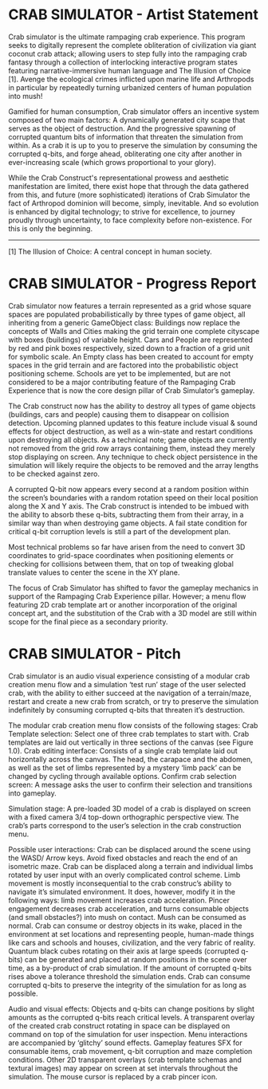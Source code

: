 # CRAB SIMULATOR - Artist Statement

Crab simulator is the ultimate rampaging crab experience. This program seeks to digitally represent the complete obliteration of civilization via giant coconut crab attack; allowing users to step fully into the rampaging crab fantasy through a collection of interlocking interactive program states featuring narrative-immersive human language and The Illusion of Choice [1]. Avenge the ecological crimes inflicted upon marine life and Arthropods in particular by repeatedly turning urbanized centers of human population into mush!

Gamified for human consumption, Crab simulator offers an incentive system composed of two main factors: A dynamically generated city scape that serves as the object of destruction. And the progressive spawning of corrupted quantum bits of information that threaten the simulation from within. As a crab it is up to you to preserve the simulation by consuming the corrupted q-bits, and forge ahead, obliterating one city after another in ever-increasing scale (which grows proportional to your glory).

While the Crab Construct's representational prowess and aesthetic manifestation are limited, there exist hope that through the data gathered from this, and future (more sophisticated) iterations of Crab Simulator the fact of Arthropod dominion will become, simply, inevitable. And so evolution is enhanced by digital technology; to strive for excellence, to journey proudly through uncertainty, to face complexity before non-existence. For this is only the beginning.

---

[1] The Illusion of Choice: A central concept in human society.


# CRAB SIMULATOR - Progress Report

Crab simulator now features a terrain represented as a grid whose square spaces are populated probabilistically by three types of game object, all inheriting from a generic GameObject class:
  Buildings now replace the concepts of Walls and Cities making the grid terrain one complete cityscape with boxes (buildings) of variable height.
  Cars and People are represented by red and pink boxes respectively, sized down to a fraction of a grid unit for symbolic scale.
  An Empty class has been created to account for empty spaces in the grid terrain and are factored into the probabilistic object positioning scheme.
  Schools are yet to be implemented, but are not considered to be a major contributing feature of the Rampaging Crab Experience that is now the core design pillar of Crab    Simulator’s gameplay.

The Crab construct now has the ability to destroy all types of game objects (buildings, cars and people) causing them to disappear on collision detection. Upcoming planned updates to this feature include visual & sound effects for object destruction, as well as a win-state and restart conditions upon destroying all objects. As a technical note; game objects are currently not removed from the grid row arrays containing them, instead they merely stop displaying on screen. Any technique to check object persistence in the simulation will likely require the objects to be removed and the array lengths to be checked against zero.

A corrupted Q-bit now appears every second at a random position within the screen’s boundaries with a random rotation speed on their local position along the X and Y axis. The Crab construct is intended to be imbued with the ability to absorb these q-bits, subtracting them from their array, in a similar way than when destroying game objects. A fail state condition for critical q-bit corruption levels is still a part of the development plan.

Most technical problems so far have arisen from the need to convert 3D coordinates to grid-space coordinates when positioning elements or checking for collisions between them, that on top of tweaking global translate values to center the scene in the XY plane.

The focus of Crab Simulator has shifted to favor the gameplay mechanics in support of the Rampaging Crab Experience pillar. However; a menu flow featuring 2D crab template art or another incorporation of the original concept art, and the substitution of the Crab with a 3D model are still within scope for the final piece as a secondary priority.


# CRAB SIMULATOR - Pitch

Crab simulator is an audio visual experience consisting of a modular crab creation menu flow and a simulation ‘test run’ stage of the user selected crab, with the ability to either succeed at the navigation of a terrain/maze, restart and  create a new crab from scratch, or try to preserve the simulation indefinitely by consuming corrupted q-bits that threaten it’s destruction.

The modular crab creation menu flow consists of the following stages:
Crab Template selection: Select one of three crab templates to start with. Crab templates are laid out vertically in three sections of the canvas (see Figure 1.0).
Crab editing interface: Consists of a single crab template laid out horizontally across the canvas. The head, the carapace and the abdomen, as well as the set of limbs represented by a mystery ‘limb pack’ can be changed by cycling through available options.
Confirm crab selection screen: A message asks the user to confirm their selection and transitions into gameplay.

Simulation stage:
A pre-loaded 3D model of a crab is displayed on screen with a fixed camera 3/4 top-down orthographic perspective view. The crab’s parts correspond to the user’s selection in the crab construction menu. 

Possible user interactions:
Crab can be displaced around the scene using the WASD/ Arrow keys. Avoid fixed obstacles and reach the end of an isometric maze.
Crab can be displaced along a terrain and individual limbs rotated by user input with an overly complicated control scheme.
 Limb movement is mostly inconsequential to the crab construc’s ability to navigate it’s simulated environment. It does, however, modify it in the following ways:
limb movement increases crab acceleration.
Pincer engagement decreases crab acceleration, and turns consumable objects (and small obstacles?)  into mush on contact. Mush can be consumed as normal.
Crab can consume or destroy objects in its wake, placed in the environment at set locations and representing people, human-made things like cars and schools and houses, civilization, and the very fabric of reality.
Quantum black cubes rotating on their axis at large speeds (corrupted q-bits) can be generated and placed at random positions in the scene over time, as a by-product of crab simulation. If the amount of corrupted q-bits rises above a tolerance threshold the simulation ends.
Crab can consume corrupted q-bits to preserve the integrity of the simulation for as long as possible.

Audio and visual effects: 
Objects and q-bits can change positions by slight amounts as the corrupted q-bits reach critical levels.
A transparent overlay of the created crab construct rotating in space can be displayed on command on top of the simulation for user inspection.
Menu interactions are accompanied by ‘glitchy’ sound effects.
Gameplay features SFX for consumable items, crab movement, q-bit corruption and maze completion conditions.
Other 2D transparent overlays (crab template schemas and textural images) may appear on screen at set intervals throughout the simulation.
The mouse cursor is replaced by a crab pincer icon.
